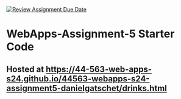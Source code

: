 [![Review Assignment Due Date](https://classroom.github.com/assets/deadline-readme-button-24ddc0f5d75046c5622901739e7c5dd533143b0c8e959d652212380cedb1ea36.svg)](https://classroom.github.com/a/5u0mb8O1)
# WebApps-Assignment-5 Starter Code
## Hosted at https://44-563-web-apps-s24.github.io/44563-webapps-s24-assignment5-danielgatschet/drinks.html
